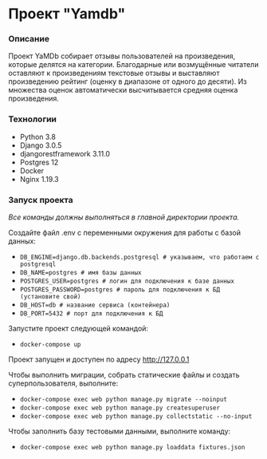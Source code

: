 # Проект "Yamdb"
### Описание
Проект YaMDb собирает отзывы пользователей на произведения, которые делятся на категории.
Благодарные или возмущённые читатели оставляют к произведениям текстовые отзывы и выставляют произведению рейтинг (оценку в диапазоне от одного до десяти). 
Из множества оценок автоматически высчитывается средняя оценка произведения.

### Технологии
- Python 3.8
- Django 3.0.5
- djangorestframework 3.11.0
- Postgres 12
- Docker 
- Nginx 1.19.3

### Запуск проекта
_Все команды должны выполняться в главной директории проекта._

Создайте файл .env с переменными окружения для работы с базой данных:
 -  ```DB_ENGINE=django.db.backends.postgresql # указываем, что работаем с postgresql```
 -  ```DB_NAME=postgres # имя базы данных```
 -  ```POSTGRES_USER=postgres # логин для подключения к базе данных``` 
 -   ```POSTGRES_PASSWORD=postgres # пароль для подключения к БД (установите свой)```  
 -  ```DB_HOST=db # название сервиса (контейнера)```
 -   ```DB_PORT=5432 # порт для подключения к БД ```

Запустите проект следующей командой:
- ```docker-compose up ```

Проект запущен и доступен по адресу http://127.0.0.1

Чтобы выполнить миграции, собрать статические файлы и создать суперпользователя, выполните:
- ```docker-compose exec web python manage.py migrate --noinput```
- ```docker-compose exec web python manage.py createsuperuser```
- ```docker-compose exec web python manage.py collectstatic --no-input```

Чтобы заполнить базу тестовыми данными, выполните команду:
- ```docker-compose exec web python manage.py loaddata fixtures.json```




